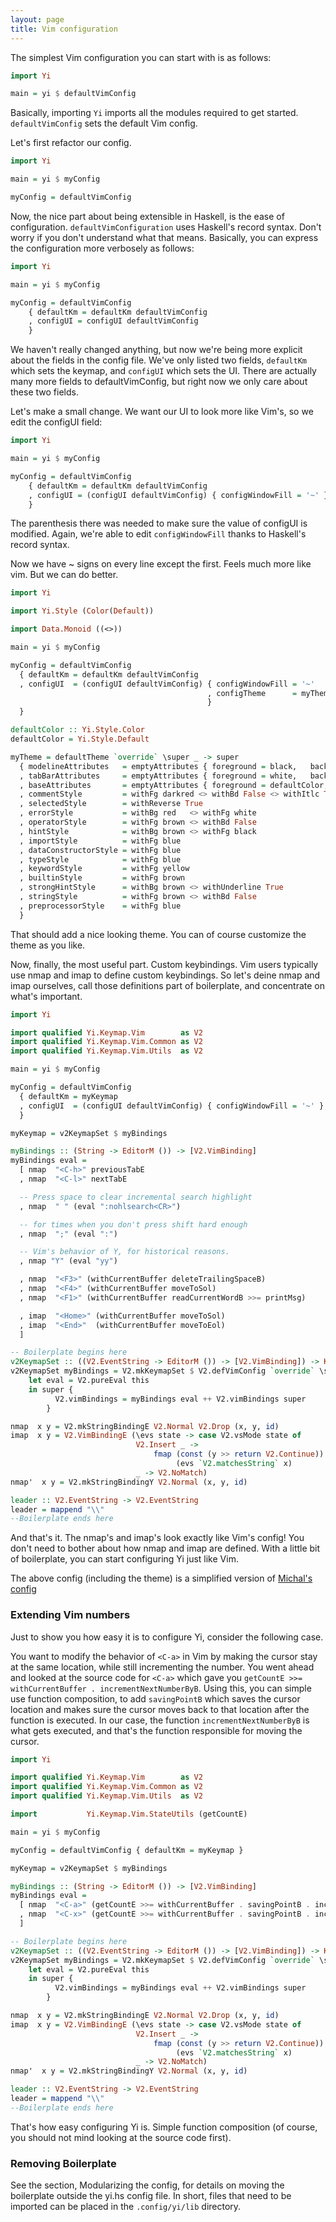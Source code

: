 ```yaml
---
layout: page
title: Vim configuration
---
```


The simplest Vim configuration you can start with is as follows:

~~~ haskell
import Yi

main = yi $ defaultVimConfig
~~~

Basically, importing ```Yi``` imports all the modules required to get started. ```defaultVimConfig``` sets the default Vim config.

Let's first refactor our config.

~~~ haskell
import Yi

main = yi $ myConfig

myConfig = defaultVimConfig
~~~

Now, the nice part about being extensible in Haskell, is the ease of configuration. ```defaultVimConfiguration``` uses Haskell's record syntax. Don't worry if you don't understand what that means. Basically, you can express the configuration more verbosely as follows:

~~~ haskell
import Yi

main = yi $ myConfig

myConfig = defaultVimConfig
    { defaultKm = defaultKm defaultVimConfig
    , configUI = configUI defaultVimConfig
    }
~~~

We haven't really changed anything, but now we're being more explicit about the fields in the config file. We've only listed two fields, ```defaultKm``` which sets the keymap, and ```configUI``` which sets the UI. There are actually many more fields to defaultVimConfig, but right now we only care about these two fields.

Let's make a small change. We want our UI to look more like Vim's, so we edit the configUI field:

~~~ haskell
import Yi

main = yi $ myConfig

myConfig = defaultVimConfig
    { defaultKm = defaultKm defaultVimConfig
    , configUI = (configUI defaultVimConfig) { configWindowFill = '~' }
    }
~~~

The parenthesis there was needed to make sure the value of configUI is modified. Again, we're able to edit ```configWindowFill``` thanks to Haskell's record syntax.

Now we have ~ signs on every line except the first. Feels much more like vim. But we can do better.

~~~ haskell
import Yi

import Yi.Style (Color(Default))

import Data.Monoid ((<>))

main = yi $ myConfig

myConfig = defaultVimConfig
  { defaultKm = defaultKm defaultVimConfig
  , configUI  = (configUI defaultVimConfig) { configWindowFill = '~'
                                            , configTheme      = myTheme
                                            }
  }

defaultColor :: Yi.Style.Color
defaultColor = Yi.Style.Default

myTheme = defaultTheme `override` \super _ -> super
  { modelineAttributes   = emptyAttributes { foreground = black,   background = darkcyan }
  , tabBarAttributes     = emptyAttributes { foreground = white,   background = defaultColor }
  , baseAttributes       = emptyAttributes { foreground = defaultColor, background = defaultColor, bold = True }
  , commentStyle         = withFg darkred <> withBd False <> withItlc True
  , selectedStyle        = withReverse True
  , errorStyle           = withBg red   <> withFg white
  , operatorStyle        = withFg brown <> withBd False
  , hintStyle            = withBg brown <> withFg black
  , importStyle          = withFg blue
  , dataConstructorStyle = withFg blue
  , typeStyle            = withFg blue
  , keywordStyle         = withFg yellow
  , builtinStyle         = withFg brown
  , strongHintStyle      = withBg brown <> withUnderline True
  , stringStyle          = withFg brown <> withBd False
  , preprocessorStyle    = withFg blue
  }
~~~

That should add a nice looking theme. You can of course customize the theme as you like.

Now, finally, the most useful part. Custom keybindings. Vim users typically use nmap and imap to define custom keybindings. So let's deine nmap and imap ourselves, call those definitions part of boilerplate, and concentrate on what's important.

~~~ haskell
import Yi

import qualified Yi.Keymap.Vim        as V2
import qualified Yi.Keymap.Vim.Common as V2
import qualified Yi.Keymap.Vim.Utils  as V2

main = yi $ myConfig

myConfig = defaultVimConfig
  { defaultKm = myKeymap
  , configUI  = (configUI defaultVimConfig) { configWindowFill = '~' }
  }

myKeymap = v2KeymapSet $ myBindings

myBindings :: (String -> EditorM ()) -> [V2.VimBinding]
myBindings eval =
  [ nmap  "<C-h>" previousTabE
  , nmap  "<C-l>" nextTabE

  -- Press space to clear incremental search highlight
  , nmap  " " (eval ":nohlsearch<CR>")

  -- for times when you don't press shift hard enough
  , nmap  ";" (eval ":")

  -- Vim's behavior of Y, for historical reasons.
  , nmap "Y" (eval "yy")

  , nmap  "<F3>" (withCurrentBuffer deleteTrailingSpaceB)
  , nmap  "<F4>" (withCurrentBuffer moveToSol)
  , nmap  "<F1>" (withCurrentBuffer readCurrentWordB >>= printMsg)

  , imap  "<Home>" (withCurrentBuffer moveToSol)
  , imap  "<End>"  (withCurrentBuffer moveToEol)
  ]

-- Boilerplate begins here
v2KeymapSet :: ((V2.EventString -> EditorM ()) -> [V2.VimBinding]) -> KeymapSet
v2KeymapSet myBindings = V2.mkKeymapSet $ V2.defVimConfig `override` \super this ->
    let eval = V2.pureEval this
    in super {
          V2.vimBindings = myBindings eval ++ V2.vimBindings super
        }

nmap  x y = V2.mkStringBindingE V2.Normal V2.Drop (x, y, id)
imap  x y = V2.VimBindingE (\evs state -> case V2.vsMode state of
                            V2.Insert _ ->
                                fmap (const (y >> return V2.Continue))
                                     (evs `V2.matchesString` x)
                            _ -> V2.NoMatch)
nmap'  x y = V2.mkStringBindingY V2.Normal (x, y, id)

leader :: V2.EventString -> V2.EventString
leader = mappend "\\"
--Boilerplate ends here
~~~

And that's it. The nmap's and imap's look exactly like Vim's config! You don't need to bother about how nmap and imap are defined. With a little bit of boilerplate, you can start configuring Yi just like Vim.

The above config (including the theme) is a simplified version of [Michal's config](https://github.com/yi-editor/yi/blob/master/yi-contrib/src/Yi/Config/Users/Michal.hs)

### Extending Vim numbers

Just to show you how easy it is to configure Yi, consider the following case.

You want to modify the behavior of ```<C-a>``` in Vim by making the cursor stay at the same location, while still incrementing the number. You went ahead and looked at the source code for ```<C-a>``` which gave you ```getCountE >>= withCurrentBuffer . incrementNextNumberByB```. Using this, you can simple use function composition, to add ```savingPointB``` which saves the cursor location and makes sure the cursor moves back to that location after the function is executed. In our case, the function ```incrementNextNumberByB``` is what gets executed, and that's the function responsible for moving the cursor.

~~~ haskell
import Yi

import qualified Yi.Keymap.Vim        as V2
import qualified Yi.Keymap.Vim.Common as V2
import qualified Yi.Keymap.Vim.Utils  as V2

import           Yi.Keymap.Vim.StateUtils (getCountE)

main = yi $ myConfig

myConfig = defaultVimConfig { defaultKm = myKeymap }

myKeymap = v2KeymapSet $ myBindings

myBindings :: (String -> EditorM ()) -> [V2.VimBinding]
myBindings eval =
  [ nmap  "<C-a>" (getCountE >>= withCurrentBuffer . savingPointB . incrementNextNumberByB)
  , nmap  "<C-x>" (getCountE >>= withCurrentBuffer . savingPointB . incrementNextNumberByB . negate)
  ]

-- Boilerplate begins here
v2KeymapSet :: ((V2.EventString -> EditorM ()) -> [V2.VimBinding]) -> KeymapSet
v2KeymapSet myBindings = V2.mkKeymapSet $ V2.defVimConfig `override` \super this ->
    let eval = V2.pureEval this
    in super {
          V2.vimBindings = myBindings eval ++ V2.vimBindings super
        }

nmap  x y = V2.mkStringBindingE V2.Normal V2.Drop (x, y, id)
imap  x y = V2.VimBindingE (\evs state -> case V2.vsMode state of
                            V2.Insert _ ->
                                fmap (const (y >> return V2.Continue))
                                     (evs `V2.matchesString` x)
                            _ -> V2.NoMatch)
nmap'  x y = V2.mkStringBindingY V2.Normal (x, y, id)

leader :: V2.EventString -> V2.EventString
leader = mappend "\\"
--Boilerplate ends here
~~~

That's how easy configuring Yi is. Simple function composition (of course, you should not mind looking at the source code first).

### Removing Boilerplate

See the section, Modularizing the config, for details on moving the boilerplate outside the yi.hs config file. In short, files that need to be imported can be placed in the ```.config/yi/lib``` directory.
